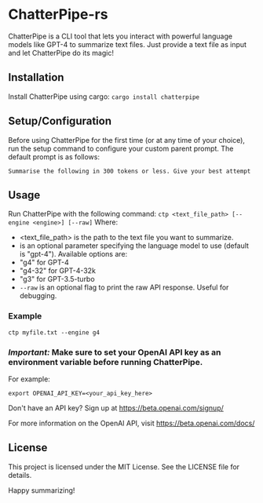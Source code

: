# ChatterPipe-rs
ChatterPipe is a CLI tool that lets you interact with powerful language models like GPT-4 to summarize text files. Just provide a text file as input and let ChatterPipe do its magic!

## Installation
Install ChatterPipe using cargo:
`cargo install chatterpipe`

## Setup/Configuration
Before using ChatterPipe for the first time (or at any time of your choice), run the setup command to configure your custom parent prompt.
The default prompt is as follows: 
```
Summarise the following in 300 tokens or less. Give your best attempt
```

## Usage
Run ChatterPipe with the following command:
```ctp <text_file_path> [--engine <engine>] [--raw]```
Where:
- <text_file_path> is the path to the text file you want to summarize.
- <engine> is an optional parameter specifying the language model to use (default is "gpt-4"). Available options are:
- "g4" for GPT-4
- "g4-32" for GPT-4-32k
- "g3" for GPT-3.5-turbo
- `--raw` is an optional flag to print the raw API response. Useful for debugging.

### Example
```
ctp myfile.txt --engine g4
```

### *Important:* Make sure to set your OpenAI API key as an environment variable before running ChatterPipe. 
For example:
```
export OPENAI_API_KEY=<your_api_key_here>
```

Don't have an API key? Sign up at https://beta.openai.com/signup/

For more information on the OpenAI API, visit https://beta.openai.com/docs/

## License

This project is licensed under the MIT License. See the LICENSE file for details.

Happy summarizing!

